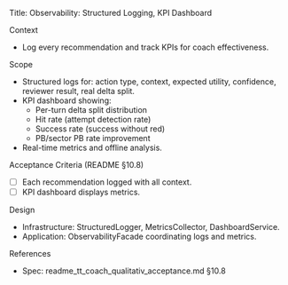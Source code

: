 Title: Observability: Structured Logging, KPI Dashboard

Context
- Log every recommendation and track KPIs for coach effectiveness.

Scope
- Structured logs for: action type, context, expected utility, confidence, reviewer result, real delta split.
- KPI dashboard showing:
  - Per-turn delta split distribution
  - Hit rate (attempt detection rate)
  - Success rate (success without red)
  - PB/sector PB rate improvement
- Real-time metrics and offline analysis.

Acceptance Criteria (README §10.8)
- [ ] Each recommendation logged with all context.
- [ ] KPI dashboard displays metrics.

Design
- Infrastructure: StructuredLogger, MetricsCollector, DashboardService.
- Application: ObservabilityFacade coordinating logs and metrics.

References
- Spec: readme_tt_coach_qualitativ_acceptance.md §10.8
